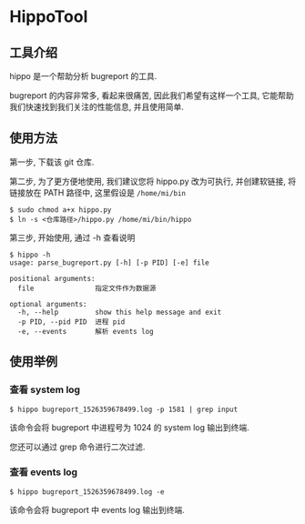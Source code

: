 # HippoTool

## 工具介绍

hippo 是一个帮助分析 bugreport 的工具. 

bugreport 的内容非常多, 看起来很痛苦, 因此我们希望有这样一个工具, 它能帮助我们快速找到我们关注的性能信息, 并且使用简单.

## 使用方法

第一步, 下载该 git 仓库.

第二步, 为了更方便地使用, 我们建议您将 hippo.py 改为可执行, 并创建软链接, 将链接放在 PATH 路径中, 这里假设是 `/home/mi/bin`

```
$ sudo chmod a+x hippo.py
$ ln -s <仓库路径>/hippo.py /home/mi/bin/hippo
```

第三步, 开始使用, 通过 -h 查看说明

```
$ hippo -h
usage: parse_bugreport.py [-h] [-p PID] [-e] file

positional arguments:
  file               指定文件作为数据源

optional arguments:
  -h, --help         show this help message and exit
  -p PID, --pid PID  进程 pid
  -e, --events       解析 events log
```

## 使用举例

### 查看 system log

```
$ hippo bugreport_1526359678499.log -p 1581 | grep input
```

该命令会将 bugreport 中进程号为 1024 的 system log 输出到终端. 

您还可以通过 grep 命令进行二次过滤.

### 查看 events log

```
$ hippo bugreport_1526359678499.log -e
```

该命令会将 bugreport 中 events log 输出到终端.
